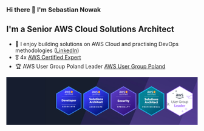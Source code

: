 ### Hi there 👋 I'm Sebastian Nowak

## I'm a Senior AWS Cloud Solutions Architect

- 🔭 I enjoy building solutions on AWS Cloud and practising DevOps methodologies ([LinkedIn](https://www.linkedin.com/in/nowaksebastian/))
- 🎖 4x [AWS Certified Expert](https://www.credly.com/users/sebastian-nowak-ninja/badges)
- 🏆 AWS User Group Poland Leader [AWS User Group Poland](https://www.meetup.com/awsugpl/)

![AWS Certificates](./images/certs.png)
